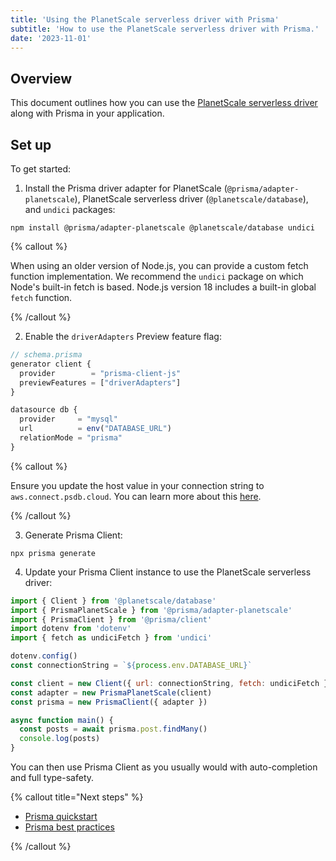 ```yaml
---
title: 'Using the PlanetScale serverless driver with Prisma'
subtitle: 'How to use the PlanetScale serverless driver with Prisma.'
date: '2023-11-01'
---
```


## Overview

This document outlines how you can use the [PlanetScale serverless driver](/docs/tutorials/planetscale-serverless-driver) along with Prisma in your application.

## Set up

To get started:

1. Install the Prisma driver adapter for PlanetScale (`@prisma/adapter-planetscale`), PlanetScale serverless driver (`@planetscale/database`), and `undici` packages:

```shell
npm install @prisma/adapter-planetscale @planetscale/database undici
```

{% callout %}

When using an older version of Node.js, you can provide a custom fetch function implementation. We recommend the `undici` package on which Node's built-in fetch is based. Node.js version 18 includes a built-in global `fetch` function.

{% /callout %}

2. Enable the `driverAdapters` Preview feature flag:

```javascript
// schema.prisma
generator client {
  provider        = "prisma-client-js"
  previewFeatures = ["driverAdapters"]
}

datasource db {
  provider     = "mysql"
  url          = env("DATABASE_URL")
  relationMode = "prisma"
}
```

{% callout %}

Ensure you update the host value in your connection string to `aws.connect.psdb.cloud`. You can learn more about this [here](/docs/tutorials/planetscale-serverless-driver#add-and-use-the-planetscale-serverless-driver-for-javascript-to-your-project).

{% /callout %}

3. Generate Prisma Client:

```shell
npx prisma generate
```

4. Update your Prisma Client instance to use the PlanetScale serverless driver:

```javascript
import { Client } from '@planetscale/database'
import { PrismaPlanetScale } from '@prisma/adapter-planetscale'
import { PrismaClient } from '@prisma/client'
import dotenv from 'dotenv'
import { fetch as undiciFetch } from 'undici'

dotenv.config()
const connectionString = `${process.env.DATABASE_URL}`

const client = new Client({ url: connectionString, fetch: undiciFetch })
const adapter = new PrismaPlanetScale(client)
const prisma = new PrismaClient({ adapter })

async function main() {
  const posts = await prisma.post.findMany()
  console.log(posts)
}
```

You can then use Prisma Client as you usually would with auto-completion and full type-safety.

{% callout title="Next steps" %}

- [Prisma quickstart](/docs/prisma/prisma-quickstart)
- [Prisma best practices](/docs/prisma/prisma-best-practices)

{% /callout %}
